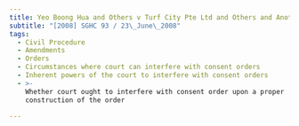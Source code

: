 ```yaml
---
title: Yeo Boong Hua and Others v Turf City Pte Ltd and Others and Another Suit
subtitle: "[2008] SGHC 93 / 23\_June\_2008"
tags:
  - Civil Procedure
  - Amendments
  - Orders
  - Circumstances where court can interfere with consent orders
  - Inherent powers of the court to interfere with consent orders
  - >-
    Whether court ought to interfere with consent order upon a proper
    construction of the order

---
```


